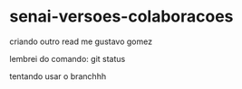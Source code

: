 # senai-versoes-colaboracoes
criando outro read me 
gustavo gomez

lembrei do comando: git status

tentando usar o branchhh

